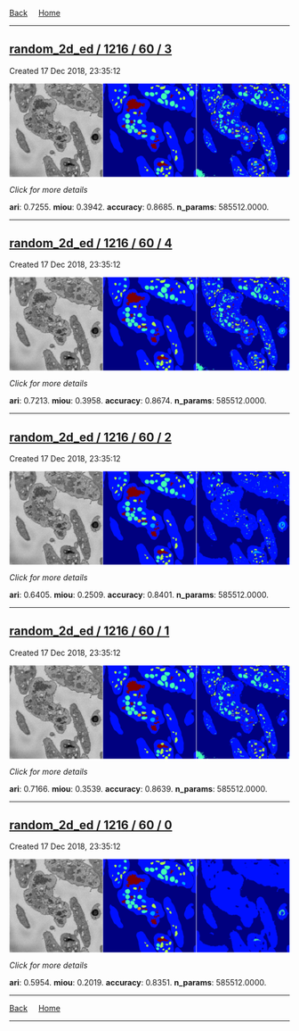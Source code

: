 
[Back](..)&nbsp;&nbsp;&nbsp;&nbsp;&nbsp;[Home](https://leapmanlab.github.io/snapshots)

---

<div class="summary"><a href="3"><h2>random_2d_ed / 1216 / 60 / 3</h2></a><p>Created 17 Dec 2018, 23:35:12
</p><a href="3"><img src="3/media/summary.png" align="center"></a><p>
<i>Click for more details</i>
</p></div>

**ari**: 0.7255. **miou**: 0.3942. **accuracy**: 0.8685. **n_params**: 585512.0000. 

---

<div class="summary"><a href="4"><h2>random_2d_ed / 1216 / 60 / 4</h2></a><p>Created 17 Dec 2018, 23:35:12
</p><a href="4"><img src="4/media/summary.png" align="center"></a><p>
<i>Click for more details</i>
</p></div>

**ari**: 0.7213. **miou**: 0.3958. **accuracy**: 0.8674. **n_params**: 585512.0000. 

---

<div class="summary"><a href="2"><h2>random_2d_ed / 1216 / 60 / 2</h2></a><p>Created 17 Dec 2018, 23:35:12
</p><a href="2"><img src="2/media/summary.png" align="center"></a><p>
<i>Click for more details</i>
</p></div>

**ari**: 0.6405. **miou**: 0.2509. **accuracy**: 0.8401. **n_params**: 585512.0000. 

---

<div class="summary"><a href="1"><h2>random_2d_ed / 1216 / 60 / 1</h2></a><p>Created 17 Dec 2018, 23:35:12
</p><a href="1"><img src="1/media/summary.png" align="center"></a><p>
<i>Click for more details</i>
</p></div>

**ari**: 0.7166. **miou**: 0.3539. **accuracy**: 0.8639. **n_params**: 585512.0000. 

---

<div class="summary"><a href="0"><h2>random_2d_ed / 1216 / 60 / 0</h2></a><p>Created 17 Dec 2018, 23:35:12
</p><a href="0"><img src="0/media/summary.png" align="center"></a><p>
<i>Click for more details</i>
</p></div>

**ari**: 0.5954. **miou**: 0.2019. **accuracy**: 0.8351. **n_params**: 585512.0000. 

---

[Back](..)&nbsp;&nbsp;&nbsp;&nbsp;&nbsp;[Home](https://leapmanlab.github.io/snapshots)

---